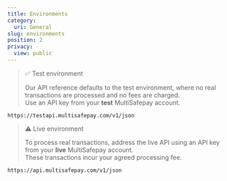 ```yaml
---
title: Environments
category:
  uri: General
slug: environments
position: 2
privacy:
  view: public
---
```

> ✅ Test environment
>
> Our API reference defaults to the test environment, where no real transactions are processed and no fees are charged.\
> Use an API key from your **test** MultiSafepay account.

```text Test environment
https://testapi.multisafepay.com/v1/json
```

> ⚠ Live environment
>
> To process real transactions, address the live API using an API key from your **live** MultiSafepay account.\
> These transactions incur your agreed processing fee.

```text Live environment
https://api.multisafepay.com/v1/json
```
